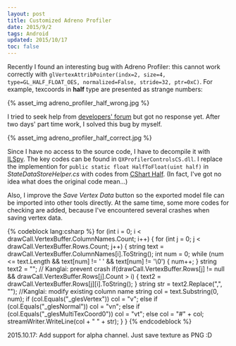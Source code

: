 ```yaml
---
layout: post
title: Customized Adreno Profiler
date: 2015/9/2
tags: Android
updated: 2015/10/17
toc: false
---
```


Recently I found an interesting bug with Adreno Profiler: this cannot work correctly with `glVertexAttribPointer(indx=2, size=4, type=GL_HALF_FLOAT_OES, normalized=False, stride=32, ptr=0xC)`. For example, texcoords in **half** type are presented as strange numbers:

<!--more-->

{% asset_img adreno_profiler_half_wrong.jpg %}

I tried to seek help from [developers' forum](https://developer.qualcomm.com/forum/qdn-forums/software/adreno-gpu-profiler/29349) but got no response yet. After two days' part time work, I solved this bug by myself.

{% asset_img adreno_profiler_half_correct.jpg %}

Since I have no access to the source code, I have to decompile it with [ILSpy](http://ilspy.net/). The key codes can be found in `QXProfilerControlsCS.dll`. I replace the implemention for `public static float HalfToFloat(uint half)` in *StateDataStoreHelper.cs* with codes from [CShart Half](http://sourceforge.net/projects/csharp-half/). (In fact, I've got no idea what does the original code mean...)

Also, I improve the *Save Vertex Data* button so the exported model file can be imported into other tools directly. At the same time, some more codes for checking are added, because I've encountered several crashes when saving vertex data.

{% codeblock lang:csharp %}
for (int i = 0; i < drawCall.VertexBuffer.ColumnNames.Count; i++)
{
    for (int j = 0; j < drawCall.VertexBuffer.Rows.Count; j++)
    {
        string text = drawCall.VertexBuffer.ColumnNames[i].ToString();
        int num = 0;
        while (num <= text.Length && text[num] != ' ' && text[num] != '\0')
        {
            num++;
        }
        string text2 = "";
        // Kanglai: prevent crash
        if(drawCall.VertexBuffer.Rows[j] != null && drawCall.VertexBuffer.Rows[j].Count > i)
        {
            text2 = drawCall.VertexBuffer.Rows[j][i].ToString();
        }
        string str = text2.Replace(",", "");
        //Kanglai: modify existing column name
        string col = text.Substring(0, num);
        if (col.Equals("_glesVertex"))
            col = "v";
        else if (col.Equals("_glesNormal"))
            col = "vn";
        else if (col.Equals("_glesMultiTexCoord0"))
            col = "vt";
        else
            col = "#" + col;
        streamWriter.WriteLine(col + " " + str);
    }
}
{% endcodeblock %}

2015.10.17: Add support for alpha channel. Just save texture as PNG :D
